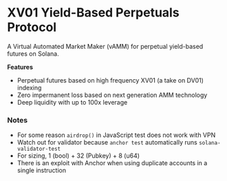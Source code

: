 # XV01 Yield-Based Perpetuals Protocol

A Virtual Automated Market Maker (vAMM) for perpetual yield-based futures on Solana.

**Features**

- Perpetual futures based on high frequency XV01 (a take on DV01) indexing
- Zero impermanent loss based on next generation AMM technology
- Deep liquidity with up to 100x leverage

### Notes

* For some reason `airdrop()` in JavaScript test does not work with VPN
* Watch out for validator because `anchor test` automatically runs `solana-validator-test`
* For sizing, 1 (bool) + 32 (Pubkey) + 8 (u64)
* There is an exploit with Anchor when using duplicate accounts in a single instruction
